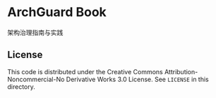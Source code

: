 # ArchGuard Book

架构治理指南与实践




## License

This code is distributed under the Creative Commons Attribution-Noncommercial-No Derivative Works 3.0  License. See `LICENSE` in this directory.

